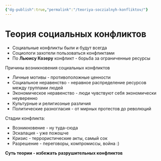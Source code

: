 ```yaml
---
{"dg-publish":true,"permalink":"/teoriya-soczialnyh-konfliktov/"}
---
```


# Теория социальных конфликтов

- Социальные конфликты были и будут всегда
- Социологи захотели пользоваться конфликтами
- По **Льюису Козеру** конфликт - борьба за ограниченные ресурсы

Причины возникновения социальных конфликтов
- Личные мотивы - противоположные ценности
- Социальное неравенство - неравное распределение ресурсов между группами людей
- Экономическое неравенство - люди чувствуют себя экономически неуверенно
- Культурные и религиозные различия
- Политические разногласия - от мирных протестов до революций

Стадии конфликта:
- Возникновение - ну туда-сюда
- Эскалация - уже пожошче
- Кризис - террористические акты, самый сок 
- Разрешение - переговоры, компромиссы, война :)

**Суть теории - избежать разрушительных конфликтов**